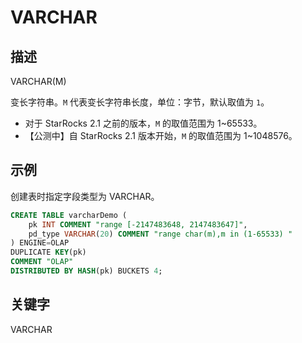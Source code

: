 # VARCHAR

## 描述

VARCHAR(M)

变长字符串。`M` 代表变长字符串长度，单位：字节，默认取值为 `1`。

- 对于 StarRocks 2.1 之前的版本，`M` 的取值范围为 1~65533。
- 【公测中】自 StarRocks 2.1 版本开始，`M` 的取值范围为 1~1048576。

## 示例

创建表时指定字段类型为 VARCHAR。

```sql
CREATE TABLE varcharDemo (
    pk INT COMMENT "range [-2147483648, 2147483647]",
    pd_type VARCHAR(20) COMMENT "range char(m),m in (1-65533) "
) ENGINE=OLAP 
DUPLICATE KEY(pk)
COMMENT "OLAP"
DISTRIBUTED BY HASH(pk) BUCKETS 4;
```

## 关键字

VARCHAR
